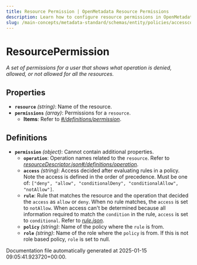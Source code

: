 ```yaml
---
title: Resource Permission | OpenMetadata Resource Permissions
description: Learn how to configure resource permissions in OpenMetadata's access control system. Define granular user access rights for data assets and metadata.
slug: /main-concepts/metadata-standard/schemas/entity/policies/accesscontrol/resourcepermission
---
```


# ResourcePermission

*A set of permissions for a user that shows what operation is denied, allowed, or not allowed for all the resources.*

## Properties

- **`resource`** *(string)*: Name of the resource.
- **`permissions`** *(array)*: Permissions for a `resource`.
  - **Items**: Refer to *[#/definitions/permission](#definitions/permission)*.
## Definitions

- **`permission`** *(object)*: Cannot contain additional properties.
  - **`operation`**: Operation names related to the `resource`. Refer to *[resourceDescriptor.json#/definitions/operation](#sourceDescriptor.json#/definitions/operation)*.
  - **`access`** *(string)*: Access decided after evaluating rules in a policy. Note the access is defined in the order of precedence. Must be one of: `["deny", "allow", "conditionalDeny", "conditionalAllow", "notAllow"]`.
  - **`rule`**: Rule that matches the resource and the operation that decided the `access` as `allow` or `deny`. When no rule matches, the `access` is set to `notAllow`. When access can't be determined because all information required to match the `condition` in the rule, `access` is set to `conditional`. Refer to *[rule.json](#le.json)*.
  - **`policy`** *(string)*: Name of the policy where the `rule` is from.
  - **`role`** *(string)*: Name of the role where the `policy` is from. If this is not role based policy, `role` is set to null.


Documentation file automatically generated at 2025-01-15 09:05:41.923720+00:00.
